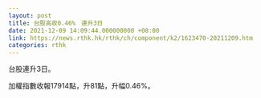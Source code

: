 ```yaml
---
layout: post
title: 台股高收0.46%　連升3日
date: 2021-12-09 14:09:44.000000000 +08:00
link: https://news.rthk.hk/rthk/ch/component/k2/1623470-20211209.htm
categories: rthk
---
```


台股連升3日。

加權指數收報17914點，升81點，升幅0.46%。
